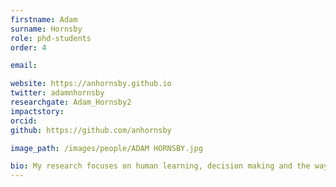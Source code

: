 ```yaml
---
firstname: Adam
surname: Hornsby
role: phd-students
order: 4

email: 

website: https://anhornsby.github.io
twitter: adamnhornsby
researchgate: Adam_Hornsby2
impactstory: 
orcid: 
github: https://github.com/anhornsby

image_path: /images/people/ADAM HORNSBY.jpg

bio: My research focuses on human learning, decision making and the ways it can be improved. For example – in one of my projects – I am trying to understand how consumers develop preferences and forage for information in complex environments. A key aim of this research is to inform the design of systems that aid decision making, such as recommender systems. Across all of my work, I’m keen to be data-driven, using cognitive models and machine learning wherever possible.
---
```

